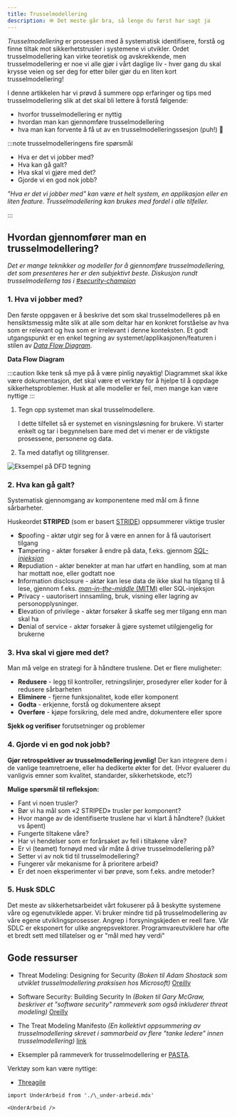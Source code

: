 ```yaml
---
title: Trusselmodellering
description: 🪖 Det meste går bra, så lenge du først har sagt ja
---
```


_Trusselmodellering_ er prosessen med å systematisk identifisere, forstå og finne tiltak mot sikkerhetstrusler i
systemene vi utvikler. Ordet trusselmodellering kan virke teoretisk og avskrekkende, men trusselmodellering er noe vi
alle gjør i vårt daglige liv - hver gang du skal krysse veien og ser deg for etter biler gjør du en liten kort
trusselmodellering!

I denne artikkelen har vi prøvd å summere opp erfaringer og tips med trusselmodellering slik at det skal bli lettere å
forstå følgende:

- hvorfor trusselmodellering er nyttig
- hvordan man kan gjennomføre trusselmodellering
- hva man kan forvente å få ut av en trusselmodelleringssesjon (puh!) 💪

:::note trusselmodelleringens fire spørsmål

- Hva er det vi jobber med?
- Hva kan gå galt?
- Hva skal vi gjøre med det?
- Gjorde vi en god nok jobb?

<p style={{fontSize:"small"}}><i>"Hva er det vi jobber med" kan være et helt system, en applikasjon eller en liten feature. Trusselmodellering kan 
brukes med fordel i alle tilfeller.</i></p>
:::

## Hvordan gjennomfører man en trusselmodellering?

<p style={{fontSize:"x-small"}}><i>Det er mange teknikker og modeller for å gjennomføre trusselmodellering, det som 
presenteres her er den subjektivt beste. Diskusjon rundt trusselmodellerng tas i <a href="https://nav-it.slack.com/archives/CN8N938K1">#security-champion</a></i></p>

### 1. Hva vi jobber med?

Den første oppgaven er å beskrive det som skal trusselmodelleres på en hensiktsmessig måte slik at alle som deltar har
en konkret forståelse av hva som er relevant og hva som er irrelevant i denne konteksten. Et godt utgangspunkt er en
enkel tegning av systemet/applikasjonen/featuren i stilen
av _[Data Flow Diagram](https://en.wikipedia.org/wiki/Data-flow_diagram)_.

**Data Flow Diagram**

:::caution
Ikke tenk så mye på å være pinlig nøyaktig! Diagrammet skal ikke være dokumentasjon, det skal være et verktøy for å
hjelpe til å oppdage sikkerhetsproblemer. Husk at alle modeller er feil, men mange kan være nyttige
:::

1. Tegn opp systemet man skal trusselmodellere.

   I dette tilfellet så er systemet en visningsløsning for brukere. Vi starter enkelt og tar i begynnelsen bare med det vi
   mener er de viktigste prosessene, personene og data.

2. Ta med dataflyt og tillitgrenser.

<img alt="Eksempel på DFD tegning" src="/img/DFD_eksempel.png"/>

### 2. Hva kan gå galt?

Systematisk gjennomgang av komponentene med mål om å finne sårbarheter.

Huskeordet **STRIPED** (som er basert [STRIDE](<https://en.wikipedia.org/wiki/STRIDE_(security)>)) oppsummerer viktige trusler

- **S**poofing - aktør utgir seg for å være en annen for å få uautorisert tilgang
- **T**ampering - aktør forsøker å endre på data, f.eks. gjennom [_SQL-injeksjon_](https://en.wikipedia.org/wiki/SQL_injection)
- **R**epudiation - aktør benekter at man har utført en handling, som at man har mottatt noe, eller godtatt noe
- **I**nformation disclosure - aktør kan lese data de ikke skal ha tilgang til å lese, gjennom f.eks. [_man-in-the-middle_ (MITM)](https://en.wikipedia.org/wiki/Man-in-the-middle_attack) eller SQL-injeksjon
- **P**rivacy - uautorisert innsamling, bruk, visning eller lagring av personopplysninger.
- **E**levation of privilege - aktør forsøker å skaffe seg mer tilgang enn man skal ha
- **D**enial of service - aktør forsøker å gjøre systemet utilgjengelig for brukerne

### 3. Hva skal vi gjøre med det?

Man må velge en strategi for å håndtere truslene. Det er flere muligheter:

- **Redusere** - legg til kontroller, retningslinjer, prosedyrer eller koder for å redusere sårbarheten
- **Eliminere** - fjerne funksjonalitet, kode eller komponent
- **Godta** - erkjenne, forstå og dokumentere aksept
- **Overføre** - kjøpe forsikring, dele med andre, dokumentere eller spore

**Sjekk og verifiser** forutsetninger og problemer

### 4. Gjorde vi en god nok jobb?

**Gjør retrospektiver av trusselmodellering jevnlig!**
Der kan integrere dem i de vanlige teamretroene, eller ha dedikerte økter for det. (Hvor evaluerer du vanligvis emner som kvalitet, standarder, sikkerhetskode, etc?)

**Mulige spørsmål til refleksjon:**

- Fant vi noen trusler?
- Bør vi ha mål som «2 STRIPED» trusler per komponent?
- Hvor mange av de identifiserte truslene har vi klart å håndtere? (lukket vs åpent)
- Fungerte tiltakene våre?
- Har vi hendelser som er forårsaket av feil i tiltakene våre?
- Er vi (teamet) fornøyd med vår måte å drive trusselmodellering på?
- Setter vi av nok tid til trusselmodellering?
- Fungerer vår mekanisme for å prioritere arbeid?
- Er det noen eksperimenter vi bør prøve, som f.eks. andre metoder?

### 5. Husk SDLC

Det meste av sikkerhetsarbeidet vårt fokuserer på å beskytte systemene våre og egenutviklede apper.
Vi bruker mindre tid på trusselmodellering av våre egene utviklingsprosesser.
Angrep i forsyningskjeden er reell fare.
Vår SDLC er eksponert for ulike angrepsvektorer.
Programvareutviklere har ofte et bredt sett med tillatelser og er "mål med høy verdi"

## Gode ressurser

- Threat Modeling: Designing for Security _(Boken til Adam Shostack som utviklet trusselmodellering praksisen hos Microsoft)_ [Oreilly](https://learning.oreilly.com/library/view/threat-modeling-designing/9781118810057/)
- Software Security: Building Security In _(Boken til Gary McGraw, beskriver et "software security" rammeverk som også inkluderer threat modeling)_ [Oreilly](https://learning.oreilly.com/library/view/software-security-building/0321356705/)
- The Treat Modeling Manifesto _(En kollektivt oppsummering av trusselmodellering skrevet i sammarbeid av flere "tanke ledere" innen trusselmodellering)_ [link](https://www.threatmodelingmanifesto.org/)

- Eksempler på rammeverk for trusselmodellering er [PASTA](https://owasp.org/www-pdf-archive/AppSecEU2012_PASTA.pdf).

Verktøy som kan være nyttige:

- [Threagile](https://threagile.io/)

```mdx-code-block
import UnderArbeid from './\_under-arbeid.mdx'

<UnderArbeid />
```
